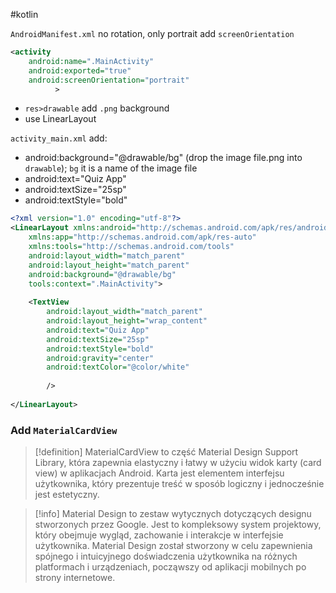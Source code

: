 #kotlin 

`AndroidManifest.xml`
no rotation, only portrait
add `screenOrientation`
```xml
<activity  
    android:name=".MainActivity"  
    android:exported="true"
    android:screenOrientation="portrait"
		  >
```

- `res>drawable` add `.png` background
- use LinearLayout


`activity_main.xml`
add:
-  android:background="@drawable/bg"   (drop the image file.png into `drawable`); `bg` it is a name of the image file
-  android:text="Quiz App"  
- android:textSize="25sp"  
- android:textStyle="bold"
```xml
<?xml version="1.0" encoding="utf-8"?>  
<LinearLayout xmlns:android="http://schemas.android.com/apk/res/android"  
    xmlns:app="http://schemas.android.com/apk/res-auto"  
    xmlns:tools="http://schemas.android.com/tools"  
    android:layout_width="match_parent"  
    android:layout_height="match_parent"  
    android:background="@drawable/bg"  
    tools:context=".MainActivity">  
  
    <TextView
        android:layout_width="match_parent"  
        android:layout_height="wrap_content"  
        android:text="Quiz App"  
        android:textSize="25sp"  
        android:textStyle="bold"  
        android:gravity="center"  
        android:textColor="@color/white"  
  
        />  
  
</LinearLayout>
```


### Add `MaterialCardView`
>[!definition] MaterialCardView
> to część Material Design Support Library, która zapewnia elastyczny i łatwy w użyciu widok karty (card view) w aplikacjach Android. Karta jest elementem interfejsu użytkownika, który prezentuje treść w sposób logiczny i jednocześnie jest estetyczny.

>[!info] Material Design 
>to zestaw wytycznych dotyczących designu stworzonych przez Google. Jest to kompleksowy system projektowy, który obejmuje wygląd, zachowanie i interakcje w interfejsie użytkownika. Material Design został stworzony w celu zapewnienia spójnego i intuicyjnego doświadczenia użytkownika na różnych platformach i urządzeniach, począwszy od aplikacji mobilnych po strony internetowe.













